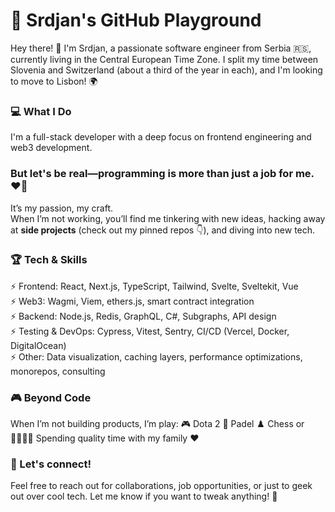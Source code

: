 # 🚀 Srdjan's GitHub Playground
Hey there! 👋 I'm Srdjan, a passionate software engineer from Serbia 🇷🇸, currently living in the Central European Time Zone. I split my time between Slovenia and Switzerland (about a third of the year in each), and I'm looking to move to Lisbon! 🌍 <br/>

### 💻 What I Do
I'm a full-stack developer with a deep focus on frontend engineering and web3 development.

### But let's be real—programming is more than just a job for me. ❤️‍🔥
It’s my passion, my craft. <br/>
When I’m not working, you’ll find me tinkering with new ideas, hacking away at **side projects** (check out my pinned repos 👇), and diving into new tech.

### 🏆 Tech & Skills
⚡ Frontend: React, Next.js, TypeScript, Tailwind, Svelte, Sveltekit, Vue <br/>
⚡ Web3: Wagmi, Viem, ethers.js, smart contract integration <br/>
⚡ Backend: Node.js, Redis, GraphQL, C#, Subgraphs, API design <br/>
⚡ Testing & DevOps: Cypress, Vitest, Sentry, CI/CD (Vercel, Docker, DigitalOcean) <br/>
⚡ Other: Data visualization, caching layers, performance optimizations, monorepos, consulting <br/>

### 🎮 Beyond Code
When I’m not building products, I’m play:
🎮 Dota 2 🏓 Padel ♟️ Chess or 👨‍👩‍👧‍👦 Spending quality time with my family ❤️

### 📩 Let's connect! 
Feel free to reach out for collaborations, job opportunities, or just to geek out over cool tech.
Let me know if you want to tweak anything! 🚀
